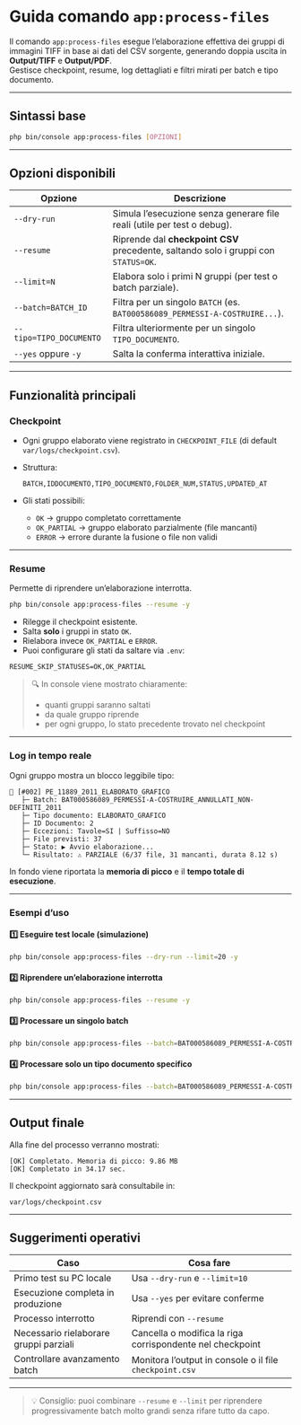 # Guida comando `app:process-files`

Il comando `app:process-files` esegue l’elaborazione effettiva dei gruppi di immagini TIFF
in base ai dati del CSV sorgente, generando doppia uscita in **Output/TIFF** e **Output/PDF**.  
Gestisce checkpoint, resume, log dettagliati e filtri mirati per batch e tipo documento.

---

## Sintassi base

```bash
php bin/console app:process-files [OPZIONI]
````

---

## Opzioni disponibili

| Opzione                 | Descrizione                                                                         |
| ----------------------- | ----------------------------------------------------------------------------------- |
| `--dry-run`             | Simula l’esecuzione senza generare file reali (utile per test o debug).             |
| `--resume`              | Riprende dal **checkpoint CSV** precedente, saltando solo i gruppi con `STATUS=OK`. |
| `--limit=N`             | Elabora solo i primi N gruppi (per test o batch parziale).                          |
| `--batch=BATCH_ID`      | Filtra per un singolo `BATCH` (es. `BAT000586089_PERMESSI-A-COSTRUIRE...`).         |
| `--tipo=TIPO_DOCUMENTO` | Filtra ulteriormente per un singolo `TIPO_DOCUMENTO`.                               |
| `--yes` oppure `-y`     | Salta la conferma interattiva iniziale.                                             |

---

## Funzionalità principali

### Checkpoint

* Ogni gruppo elaborato viene registrato in `CHECKPOINT_FILE` (di default `var/logs/checkpoint.csv`).
* Struttura:

  ```
  BATCH,IDDOCUMENTO,TIPO_DOCUMENTO,FOLDER_NUM,STATUS,UPDATED_AT
  ```
* Gli stati possibili:

    * `OK` → gruppo completato correttamente
    * `OK_PARTIAL` → gruppo elaborato parzialmente (file mancanti)
    * `ERROR` → errore durante la fusione o file non validi

---

### Resume

Permette di riprendere un’elaborazione interrotta.

```bash
php bin/console app:process-files --resume -y
```

* Rilegge il checkpoint esistente.
* Salta **solo** i gruppi in stato `OK`.
* Rielabora invece `OK_PARTIAL` e `ERROR`.
* Puoi configurare gli stati da saltare via `.env`:

```dotenv
RESUME_SKIP_STATUSES=OK,OK_PARTIAL
```

> 🔍 In console viene mostrato chiaramente:
>
> * quanti gruppi saranno saltati
> * da quale gruppo riprende
> * per ogni gruppo, lo stato precedente trovato nel checkpoint

---

### Log in tempo reale

Ogni gruppo mostra un blocco leggibile tipo:

```
📁 [#002] PE_11889_2011_ELABORATO_GRAFICO
   ├─ Batch: BAT000586089_PERMESSI-A-COSTRUIRE_ANNULLATI_NON-DEFINITI_2011
   ├─ Tipo documento: ELABORATO_GRAFICO
   ├─ ID Documento: 2
   ├─ Eccezioni: Tavole=SI | Suffisso=NO
   ├─ File previsti: 37
   ├─ Stato: ▶️ Avvio elaborazione...
   └─ Risultato: ⚠️ PARZIALE (6/37 file, 31 mancanti, durata 8.12 s)
```

In fondo viene riportata la **memoria di picco** e il **tempo totale di esecuzione**.

---

### Esempi d’uso

#### 1️⃣ Eseguire test locale (simulazione)

```bash
php bin/console app:process-files --dry-run --limit=20 -y
```

#### 2️⃣ Riprendere un’elaborazione interrotta

```bash
php bin/console app:process-files --resume -y
```

#### 3️⃣ Processare un singolo batch

```bash
php bin/console app:process-files --batch=BAT000586089_PERMESSI-A-COSTRUIRE_ANNULLATI_NON-DEFINITI_2011 -y
```

#### 4️⃣ Processare solo un tipo documento specifico

```bash
php bin/console app:process-files --batch=BAT000586089_PERMESSI-A-COSTRUIRE_ANNULLATI_NON-DEFINITI_2011 --tipo=ISTANZA -y
```

---

## Output finale

Alla fine del processo verranno mostrati:

```
[OK] Completato. Memoria di picco: 9.86 MB
[OK] Completato in 34.17 sec.
```

Il checkpoint aggiornato sarà consultabile in:

```
var/logs/checkpoint.csv
```

---

## Suggerimenti operativi

| Caso                                   | Cosa fare                                                 |
| -------------------------------------- | --------------------------------------------------------- |
| Primo test su PC locale                | Usa `--dry-run` e `--limit=10`                            |
| Esecuzione completa in produzione      | Usa `--yes` per evitare conferme                          |
| Processo interrotto                    | Riprendi con `--resume`                                   |
| Necessario rielaborare gruppi parziali | Cancella o modifica la riga corrispondente nel checkpoint |
| Controllare avanzamento batch          | Monitora l’output in console o il file `checkpoint.csv`   |

---

> 💡 Consiglio: puoi combinare `--resume` e `--limit` per riprendere progressivamente batch molto grandi senza rifare tutto da capo.

